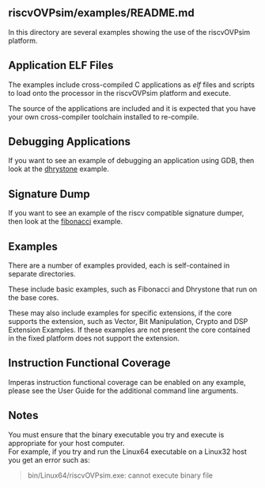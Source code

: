 riscvOVPsim/examples/README.md
---
In this directory are several examples showing the use of the riscvOVPsim platform.

Application ELF Files
---
The examples include cross-compiled C applications as  _elf_  files and scripts to load onto the processor in the riscvOVPsim platform and execute.

The source of the applications are included and it is expected that you have your own cross-compiler toolchain installed to re-compile.

Debugging Applications
---
If you want to see an example of debugging an application using GDB, then look at the [dhrystone](dhrystone) example.

Signature Dump
---
If you want to see an example of the riscv compatible signature dumper, then look at the [fibonacci](fibonacci) example.

Examples
---
There are a number of examples provided, each is self-contained in separate directories.

These include basic examples, such as Fibonacci and Dhrystone that run on the base cores.

These may also include examples for specific extensions, if the core supports the extension, such as Vector, Bit Manipulation, Crypto and DSP Extension Examples.
If these examples are not present the core contained in the fixed platform does not support the extension.

Instruction Functional Coverage
---
Imperas instruction functional coverage can be enabled on any example, please see the User Guide for the additional command line arguments.

Notes
---
You must ensure that the binary executable you try and execute is appropriate for your host computer.  
For example, if you try and run the Linux64 executable on a Linux32 host you get an error such as:

> bin/Linux64/riscvOVPsim.exe: cannot execute binary file

